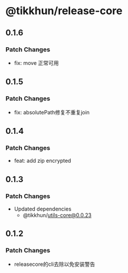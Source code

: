 # @tikkhun/release-core

## 0.1.6

### Patch Changes

- fix: move 正常可用

## 0.1.5

### Patch Changes

- fix: absolutePath修复不重复join

## 0.1.4

### Patch Changes

- feat: add zip encrypted

## 0.1.3

### Patch Changes

- Updated dependencies
  - @tikkhun/utils-core@0.0.23

## 0.1.2

### Patch Changes

- releasecore的cli去除以免安装警告
